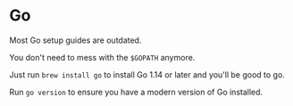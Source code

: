 # Go

Most Go setup guides are outdated.

You don't need to mess with the `$GOPATH` anymore.

Just run `brew install go` to install Go 1.14 or later and you'll be good to go.

Run `go version` to ensure you have a modern version of Go installed.
